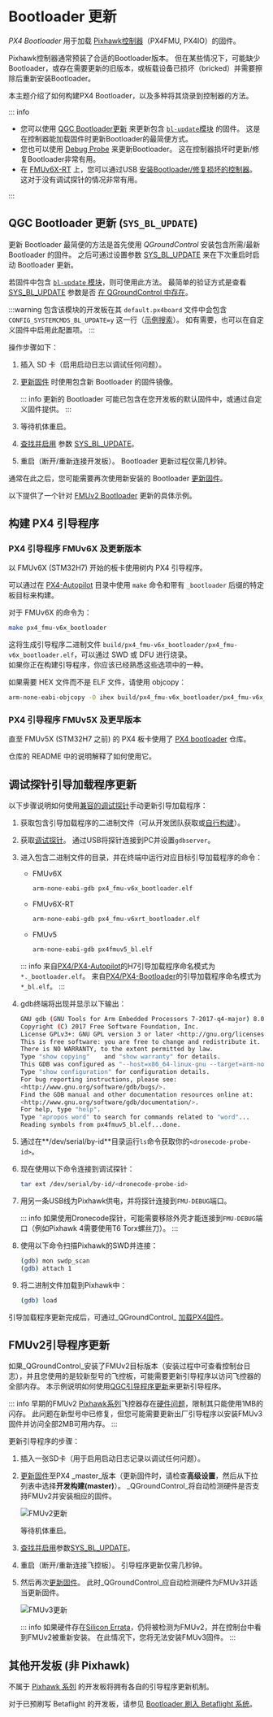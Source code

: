 # Bootloader 更新

_PX4 Bootloader_ 用于加载 [Pixhawk控制器](../flight_controller/pixhawk_series.md)（PX4FMU, PX4IO）的固件。

Pixhawk控制器通常预装了合适的Bootloader版本。
但在某些情况下，可能缺少Bootloader，或存在需要更新的旧版本，或板载设备已损坏（bricked）并需要擦除后重新安装Bootloader。

本主题介绍了如何构建PX4 Bootloader，以及多种将其烧录到控制器的方法。

::: info

- 您可以使用 [QGC Bootloader更新](#qgc-bootloader-update-sys-bl-update) 来更新包含 [`bl-update`模块](../modules/modules_command.md#bl-update) 的固件。
  这是在控制器能加载固件时更新Bootloader的最简便方式。
- 您也可以使用 [Debug Probe](#debug-probe-bootloader-update) 来更新Bootloader。
  这在控制器损坏时更新/修复Bootloader非常有用。
- 在 [FMUv6X-RT](../flight_controller/pixhawk6x-rt.md) 上，您可以通过USB [安装Bootloader/修复损坏的控制器](bootloader_update_v6xrt.md)。
  这对于没有调试探针的情况非常有用。

:::

## QGC Bootloader 更新 (`SYS_BL_UPDATE`)

更新 Bootloader 最简便的方法是首先使用 _QGroundControl_ 安装包含所需/最新 Bootloader 的固件。
之后可通过设置参数 [SYS_BL_UPDATE](../advanced_config/parameter_reference.md#SYS_BL_UPDATE) 来在下次重启时启动 Bootloader 更新。

若固件中包含 [`bl-update` 模块](../modules/modules_command.md#bl-update)，则可使用此方法。
最简单的验证方式是查看 [SYS_BL_UPDATE](../advanced_config/parameter_reference.md#SYS_BL_UPDATE) 参数是否 [在 QGroundControl 中存在](../advanced_config/parameters.md#finding-a-parameter)。

:::warning
包含该模块的开发板在其 `default.px4board` 文件中会包含 `CONFIG_SYSTEMCMDS_BL_UPDATE=y` 这一行（[示例搜索](https://github.com/search?q=repo%3APX4%2FPX4-Autopilot+path%3A**%2Fdefault.px4board+CONFIG_SYSTEMCMDS_BL_UPDATE%3Dy&type=code)）。
如有需要，也可以在自定义固件中启用此配置项。
:::

操作步骤如下：

1. 插入 SD 卡（启用启动日志以调试任何问题）。
1. [更新固件](../config/firmware.md#custom) 时使用包含新 Bootloader 的固件镜像。

   ::: info
   更新的 Bootloader 可能已包含在您开发板的默认固件中，或通过自定义固件提供。
   :::

1. 等待机体重启。
1. [查找并启用](../advanced_config/parameters.md) 参数 [SYS_BL_UPDATE](../advanced_config/parameter_reference.md#SYS_BL_UPDATE)。
1. 重启（断开/重新连接开发板）。
   Bootloader 更新过程仅需几秒钟。

通常在此之后，您可能需要再次使用新安装的 Bootloader [更新固件](../config/firmware.md)。

以下提供了一个针对 [FMUv2 Bootloader](#fmuv2-bootloader-update) 更新的具体示例。

## 构建 PX4 引导程序

### PX4 引导程序 FMUv6X 及更新版本

以 FMUv6X (STM32H7) 开始的板卡使用树内 PX4 引导程序。

可以通过在 [PX4-Autopilot](https://github.com/PX4/PX4-Autopilot) 目录中使用 `make` 命令和带有 `_bootloader` 后缀的特定板目标来构建。

对于 FMUv6X 的命令为：

```sh
make px4_fmu-v6x_bootloader
```

这将生成引导程序二进制文件 `build/px4_fmu-v6x_bootloader/px4_fmu-v6x_bootloader.elf`，可以通过 SWD 或 DFU 进行烧录。  
如果你正在构建引导程序，你应该已经熟悉这些选项中的一种。

如果需要 HEX 文件而不是 ELF 文件，请使用 objcopy：

```sh
arm-none-eabi-objcopy -O ihex build/px4_fmu-v6x_bootloader/px4_fmu-v6x_bootloader.elf px4_fmu-v6x_bootloader.hex
```

### PX4 引导程序 FMUv5X 及更早版本

直至 FMUv5X (STM32H7 之前) 的 PX4 板卡使用了 [PX4 bootloader](https://github.com/PX4/Bootloader) 仓库。

仓库的 README 中的说明解释了如何使用它。

## 调试探针引导加载程序更新

以下步骤说明如何使用[兼容的调试探针](../debug/swd_debug.md#debug-probes-for-px4-hardware)手动更新引导加载程序：

1. 获取包含引导加载程序的二进制文件（可从开发团队获取或[自行构建](#building-the-px4-bootloader)）。
2. 获取[调试探针](../debug/swd_debug.md#debug-probes-for-px4-hardware)。
   通过USB将探针连接到PC并设置`gdbserver`。
3. 进入包含二进制文件的目录，并在终端中运行对应目标引导加载程序的命令：

   - FMUv6X

     ```sh
     arm-none-eabi-gdb px4_fmu-v6x_bootloader.elf
     ```

   - FMUv6X-RT

     ```sh
     arm-none-eabi-gdb px4_fmu-v6xrt_bootloader.elf
     ```

   - FMUv5

     ```sh
     arm-none-eabi-gdb px4fmuv5_bl.elf
     ```

   ::: info
   来自[PX4/PX4-Autopilot](https://github.com/PX4/PX4-Autopilot)的H7引导加载程序命名模式为`*._bootloader.elf`。
   来自[PX4/PX4-Bootloader](https://github.com/PX4/PX4-Bootloader)的引导加载程序命名模式为`*_bl.elf`。
   :::

4. gdb终端将出现并显示以下输出：

   ```sh
   GNU gdb (GNU Tools for Arm Embedded Processors 7-2017-q4-major) 8.0.50.20171128-git
   Copyright (C) 2017 Free Software Foundation, Inc.
   License GPLv3+: GNU GPL version 3 or later <http://gnu.org/licenses/gpl.html>
   This is free software: you are free to change and redistribute it.
   There is NO WARRANTY, to the extent permitted by law.
   Type "show copying"    and "show warranty" for details.
   This GDB was configured as "--host=x86_64-linux-gnu --target=arm-none-eabi".
   Type "show configuration" for configuration details.
   For bug reporting instructions, please see:
   <http://www.gnu.org/software/gdb/bugs/>.
   Find the GDB manual and other documentation resources online at:
   <http://www.gnu.org/software/gdb/documentation/>.
   For help, type "help".
   Type "apropos word" to search for commands related to "word"...
   Reading symbols from px4fmuv5_bl.elf...done.
   ```

5. 通过在**/dev/serial/by-id**目录运行`ls`命令获取你的`<dronecode-probe-id>`。
6. 现在使用以下命令连接到调试探针：

   ```sh
   tar ext /dev/serial/by-id/<dronecode-probe-id>
   ```

7. 用另一条USB线为Pixhawk供电，并将探针连接到`FMU-DEBUG`端口。

   ::: info
   如果使用Dronecode探针，可能需要移除外壳才能连接到`FMU-DEBUG`端口（例如Pixhawk 4需要使用T6 Torx螺丝刀）。
   :::

8. 使用以下命令扫描Pixhawk的SWD并连接：

   ```sh
   (gdb) mon swdp_scan
   (gdb) attach 1
   ```

9. 将二进制文件加载到Pixhawk中：

   ```sh
   (gdb) load
   ```

引导加载程序更新完成后，可通过_QGroundControl_ [加载PX4固件](../config/firmware.md)。

## FMUv2引导程序更新

如果_QGroundControl_安装了FMUv2目标版本（安装过程中可查看控制台日志），并且您使用的是较新型号的飞控板，可能需要更新引导程序以访问飞控器的全部内存。
本示例说明如何使用[QGC引导程序更新](qgc-bootloader-update-sys-bl-update)来更新引导程序。

::: info
早期的FMUv2 [Pixhawk系列](../flight_controller/pixhawk_series.md#fmu_versions)飞控器存在[硬件问题](../flight_controller/silicon_errata.md#fmuv2-pixhawk-silicon-errata)，限制其只能使用1MB的闪存。
此问题在新型号中已修复，但您可能需要更新出厂引导程序以安装FMUv3固件并访问全部2MB可用内存。
:::

更新引导程序的步骤：

1. 插入一张SD卡（用于启用启动日志记录以调试任何问题）。
2. [更新固件](../config/firmware.md)至PX4 _master_版本（更新固件时，请检查**高级设置**，然后从下拉列表中选择**开发构建(master)**）。
   _QGroundControl_将自动检测硬件是否支持FMUv2并安装相应的固件。

   ![FMUv2更新](../../assets/qgc/setup/firmware/bootloader_update.jpg)

   等待机体重启。

3. [查找并启用](../advanced_config/parameters.md)参数[SYS_BL_UPDATE](../advanced_config/parameter_reference.md#SYS_BL_UPDATE)。
4. 重启（断开/重新连接飞控板）。
   引导程序更新仅需几秒钟。
5. 然后再次[更新固件](../config/firmware.md)。
   此时_QGroundControl_应自动检测硬件为FMUv3并适当更新固件。

   ![FMUv3更新](../../assets/qgc/setup/firmware/bootloader_fmu_v3_update.jpg)

   ::: info
   如果硬件存在[Silicon Errata](../flight_controller/silicon_errata.md#fmuv2-pixhawk-silicon-errata)，仍将被检测为FMUv2，并在控制台中看到FMUv2被重新安装。
   在此情况下，您将无法安装FMUv3固件。
   :::

## 其他开发板 (非 Pixhawk)

不属于 [Pixhawk 系列](../flight_controller/pixhawk_series.md) 的开发板将拥有各自的引导程序更新机制。

对于已预刷写 Betaflight 的开发板，请参见 [Bootloader 刷入 Betaflight 系统](bootloader_update_from_betaflight.md)。